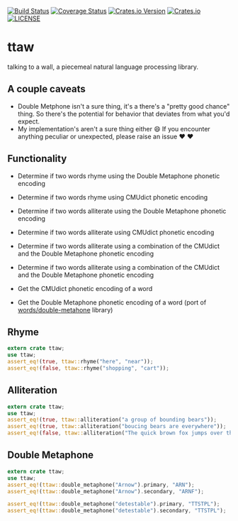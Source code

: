 [![Build Status](https://travis-ci.org/shnewto/ttaw.svg?branch=master)](https://travis-ci.org/shnewto/ttaw)
[![Coverage Status](https://coveralls.io/repos/github/shnewto/ttaw/badge.svg?branch=master)](https://coveralls.io/github/shnewto/ttaw?branch=master)
[![Crates.io Version](https://img.shields.io/crates/v/ttaw.svg)](https://crates.io/crates/ttaw)
[![Crates.io](https://img.shields.io/crates/d/ttaw.svg)](https://crates.io/crates/ttaw)
[![LICENSE](https://img.shields.io/badge/license-MIT-blue.svg)](LICENSE)

# ttaw
talking to a wall, a piecemeal natural language processing library.

## A couple caveats
- Double Metphone isn't a sure thing, it's a there's a "pretty good chance" thing. So there's the potential for behavior that deviates from what you'd expect.
- My implementation's aren't a sure thing either :smile: If you encounter anything peculiar or unexpected, please raise an issue :heart: :heart:

## Functionality
- Determine if two words rhyme using the Double Metaphone phonetic encoding
- Determine if two words rhyme using CMUdict phonetic encoding

- Determine if two words alliterate using the Double Metaphone phonetic encoding
- Determine if two words alliterate using CMUdict phonetic encoding

- Determine if two words alliterate using a combination of the CMUdict and the Double Metaphone phonetic encoding
- Determine if two words alliterate using a combination of the CMUdict and the Double Metaphone phonetic encoding

- Get the CMUdict phonetic encoding of a word
- Get the Double Metaphone phonetic encoding of a word (port of [words/double-metahone](https://github.com/words/double-metaphone) library)


## Rhyme
```rust
extern crate ttaw;
use ttaw;
assert_eq!(true, ttaw::rhyme("here", "near"));
assert_eq!(false, ttaw::rhyme("shopping", "cart"));
```

## Alliteration
```rust
extern crate ttaw;
use ttaw;
assert_eq!(true, ttaw::alliteration("a group of bounding bears"));
assert_eq!(true, ttaw::alliteration("boucing bears are everywhere"));
assert_eq!(false, ttaw::alliteration("The quick brown fox jumps over the lazy dog."));
```

## Double Metaphone
```rust
extern crate ttaw;
use ttaw;
assert_eq!(ttaw::double_metaphone("Arnow").primary, "ARN");
assert_eq!(ttaw::double_metaphone("Arnow").secondary, "ARNF");

assert_eq!(ttaw::double_metaphone("detestable").primary, "TTSTPL");
assert_eq!(ttaw::double_metaphone("detestable").secondary, "TTSTPL");
```
